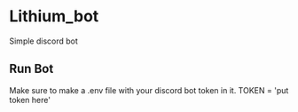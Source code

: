 # Lithium_bot
 Simple discord bot

## Run Bot
Make sure to make a .env file with your discord bot token in it.
TOKEN = 'put token here'